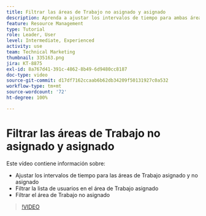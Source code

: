 ```yaml
---
title: Filtrar las áreas de Trabajo no asignado y asignado
description: Aprenda a ajustar los intervalos de tiempo para ambas áreas, filtrar la lista de usuarios en el área de Trabajo asignado y filtrar el área de Trabajo no asignado.
feature: Resource Management
type: Tutorial
role: Leader, User
level: Intermediate, Experienced
activity: use
team: Technical Marketing
thumbnail: 335163.png
jira: KT-8875
exl-id: 8a767d41-391c-4862-8b49-6d9480cc8187
doc-type: video
source-git-commit: d17df7162ccaab6b62db34209f50131927c0a532
workflow-type: tm+mt
source-wordcount: '72'
ht-degree: 100%

---
```


# Filtrar las áreas de Trabajo no asignado y asignado

Este vídeo contiene información sobre:

* Ajustar los intervalos de tiempo para las áreas de Trabajo asignado y no asignado
* Filtrar la lista de usuarios en el área de Trabajo asignado
* Filtrar el área de Trabajo no asignado

>[!VIDEO](https://video.tv.adobe.com/v/335163/?quality=12&learn=on&enablevpops)
